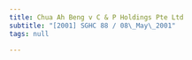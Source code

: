 ```yaml
---
title: Chua Ah Beng v C & P Holdings Pte Ltd
subtitle: "[2001] SGHC 88 / 08\_May\_2001"
tags: null

---
```


